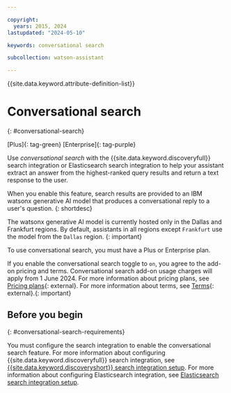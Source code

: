```yaml
---

copyright:
  years: 2015, 2024
lastupdated: "2024-05-10"

keywords: conversational search

subcollection: watson-assistant

---
```


{{site.data.keyword.attribute-definition-list}}

# Conversational search
{: #conversational-search}

[Plus]{: tag-green} [Enterprise]{: tag-purple}

Use *conversational search* with the {{site.data.keyword.discoveryfull}} search integration or Elasticsearch search integration to help your assistant extract an answer from the highest-ranked query results and return a text response to the user.

When you enable this feature, search results are provided to an IBM watsonx generative AI model that produces a conversational reply to a user's question. 
{: shortdesc}

The watsonx generative AI model is currently hosted only in the Dallas and Frankfurt regions. By default, assistants in all regions except `Frankfurt` use the model from the `Dallas` region. {: important}

To use conversational search, you must have a Plus or Enterprise plan. 

If you enable the conversational search toggle to `on`, you agree to the add-on pricing and terms. Conversational search add-on usage charges will apply from 1 June 2024. For more information about pricing plans, see [Pricing plans](https://cloud.ibm.com/catalog/services/watsonx-assistant?catalog_query=aHR0cHM6Ly9jbG91ZC5pYm0uY29tL2NhdGFsb2c%2Fc2VhcmNoPXdhdHNvbnglMjUyMGFzc2lzdGFudCNzZWFyY2hfcmVzdWx0cw%3D%3D&planId=f0a3dd47-b693-4d73-a8df-aa6baf07a933){: external}. For more information about terms, see [Terms](https://www.ibm.com/support/customer/csol/terms/?id=i128-0038&lc=en){: external}.{: important}




## Before you begin
{: #conversational-search-requirements}

You must configure the search integration to enable the conversational search feature. For more information about configuring {{site.data.keyword.discoveryfull}} search integration, see [{{site.data.keyword.discoveryshort}} search integration setup](/docs/watson-assistant?topic=watson-assistant-search-add). For more information about configuring Elasticsearch integration, see [Elasticsearch search integration setup](/docs/watson-assistant?topic=watson-assistant-search-elasticsearch-add).

















